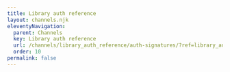 ```yaml
---
title: Library auth reference
layout: channels.njk
eleventyNavigation:
  parent: Channels
  key: Library auth reference
  url: /channels/library_auth_reference/auth-signatures/?ref=library_auth_reference
  order: 10
permalink: false
---
```

